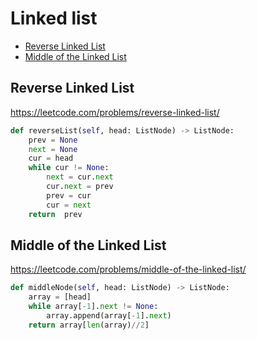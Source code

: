 # Linked list

+ [Reverse Linked List](#reverse-linked-list)
+ [Middle of the Linked List](#middle-of-the-linked-list)

## Reverse Linked List

https://leetcode.com/problems/reverse-linked-list/

```python
def reverseList(self, head: ListNode) -> ListNode:
    prev = None
    next = None
    cur = head
    while cur != None:
        next = cur.next
        cur.next = prev
        prev = cur
        cur = next
    return  prev
```

## Middle of the Linked List

https://leetcode.com/problems/middle-of-the-linked-list/

```python
def middleNode(self, head: ListNode) -> ListNode:
    array = [head]
    while array[-1].next != None:
        array.append(array[-1].next)
    return array[len(array)//2]

```
